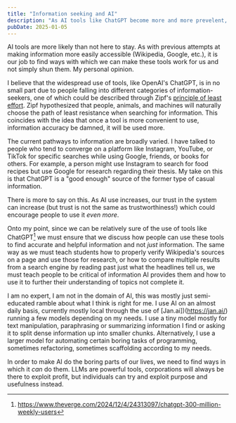 ```yaml
---
title: "Information seeking and AI"
description: "As AI tools like ChatGPT become more and more prevelent, I believe we must focus on how to teach people to use them effectively and with scrutiny rather than shun the idea of AI."
pubDate: 2025-01-05
---
```


AI tools are more likely than not here to stay. As with previous attempts at making information more easily accessible (Wikipedia, Google, etc.), it is our job to find ways with which we can make these tools work for us and not simply shun them. My personal opinion.

I believe that the widespread use of tools, like OpenAI's ChatGPT, is in no small part due to people falling into different categories of information-seekers, one of which could be described through Zipf's [principle of least effort](https://en.wikipedia.org/wiki/Principle_of_least_effort). Zipf
hypothesized that people, animals, and machines will naturally choose the path of least resistance when searching for information. This coincides with the idea that once a tool is more convenient to use, information accuracy be damned, it will be used more.

The current pathways to information are broadly varied. I have talked to people who tend to converge on a platform like Instagram, YouTube, or TikTok for specific searches while using Google, friends, or books for others. For example, a person might use Instagram to search for food recipes but use Google for research regarding their thesis. My take on this is that ChatGPT is a "good enough" source of the former type of casual information.

There is more to say on this. As AI use increases, our trust in the system can increase (but trust is not the same as trustworthiness!) which could encourage people to use it _even more_.

Onto my point, since we can be relatively sure of the use of tools like ChatGPT[^1] we must ensure that we discuss how people can use these tools to find accurate and helpful information and not _just_ information. The same way as we must teach students how to properly verify Wikipedia's sources on a page and use those for research, or how to compare multiple results from a search engine by reading past just what the headlines tell us, we must teach people to be critical of information AI provides them and how to use it to further their understanding of topics not complete it.

I am no expert, I am not in the domain of AI, this was mostly just semi-educated ramble about what I think is right for me. I use AI on an almost daily basis, currently mostly local through the use of [Jan.ai])(https://jan.ai/) running a few models depending on my needs. I use a tiny model mostly for text manipulation, paraphrasing or summarizing information I find or asking it to split dense information up into smaller chunks. Alternatively, I use a larger model for automating certain boring tasks of programming, sometimes refactoring, sometimes scaffolding according to my needs.

In order to make AI do the boring parts of our lives, we need to find ways in which it _can_ do them. LLMs are powerful tools, corporations will always be there to exploit profit, but individuals can try and exploit purpose and usefulness instead.

[^1]: https://www.theverge.com/2024/12/4/24313097/chatgpt-300-million-weekly-users
